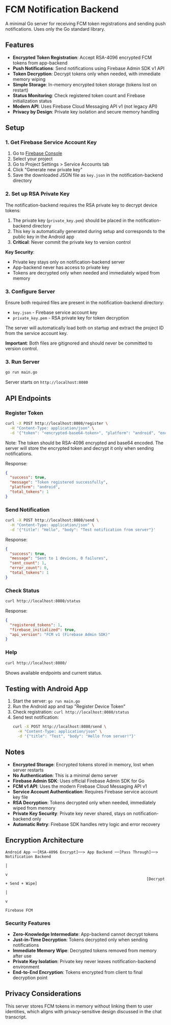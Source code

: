 # FCM Notification Backend

A minimal Go server for receiving FCM token registrations and sending push notifications. Uses only the Go standard library.

## Features

- **Encrypted Token Registration**: Accept RSA-4096 encrypted FCM tokens from app-backend
- **Push Notifications**: Send notifications using Firebase Admin SDK v1 API
- **Token Decryption**: Decrypt tokens only when needed, with immediate memory wiping
- **Simple Storage**: In-memory encrypted token storage (tokens lost on restart)
- **Status Monitoring**: Check registered token count and Firebase initialization status
- **Modern API**: Uses Firebase Cloud Messaging API v1 (not legacy API)
- **Privacy by Design**: Private key isolation and secure memory handling

## Setup

### 1. Get Firebase Service Account Key

1. Go to [Firebase Console](https://console.firebase.google.com/)
2. Select your project
3. Go to Project Settings > Service Accounts tab
4. Click "Generate new private key"
5. Save the downloaded JSON file as `key.json` in the notification-backend directory

### 2. Set up RSA Private Key

The notification-backend requires the RSA private key to decrypt device tokens:

1. The private key (`private_key.pem`) should be placed in the notification-backend directory
2. This key is automatically generated during setup and corresponds to the public key in the Android app
3. **Critical**: Never commit the private key to version control

**Key Security**:
- Private key stays only on notification-backend server
- App-backend never has access to private key
- Tokens are decrypted only when needed and immediately wiped from memory

### 3. Configure Server

Ensure both required files are present in the notification-backend directory:
- `key.json` - Firebase service account key
- `private_key.pem` - RSA private key for token decryption

The server will automatically load both on startup and extract the project ID from the service account key.

**Important**: Both files are gitignored and should never be committed to version control.

### 3. Run Server

```bash
go run main.go
```

Server starts on `http://localhost:8080`

## API Endpoints

### Register Token
```bash
curl -X POST http://localhost:8080/register \
  -H "Content-Type: application/json" \
  -d '{"token": "<encrypted-base64-token>", "platform": "android", "encrypted": true}'
```

Note: The token should be RSA-4096 encrypted and base64 encoded. The server will store the encrypted token and decrypt it only when sending notifications.

Response:
```json
{
  "success": true,
  "message": "Token registered successfully",
  "platform": "android",
  "total_tokens": 1
}
```

### Send Notification
```bash
curl -X POST http://localhost:8080/send \
  -H "Content-Type: application/json" \
  -d '{"title": "Hello", "body": "Test notification from server"}'
```

Response:
```json
{
  "success": true,
  "message": "Sent to 1 devices, 0 failures",
  "sent_count": 1,
  "error_count": 0,
  "total_tokens": 1
}
```

### Check Status
```bash
curl http://localhost:8080/status
```

Response:
```json
{
  "registered_tokens": 1,
  "firebase_initialized": true,
  "api_version": "FCM v1 (Firebase Admin SDK)"
}
```

### Help
```bash
curl http://localhost:8080/
```

Shows available endpoints and current status.

## Testing with Android App

1. Start the server: `go run main.go`
2. Run the Android app and tap "Register Device Token"
3. Check registration: `curl http://localhost:8080/status`
4. Send test notification: 
   ```bash
   curl -X POST http://localhost:8080/send \
     -H "Content-Type: application/json" \
     -d '{"title": "Test", "body": "Hello from server!"}'
   ```

## Notes

- **Encrypted Storage**: Encrypted tokens stored in memory, lost when server restarts
- **No Authentication**: This is a minimal demo server
- **Firebase Admin SDK**: Uses official Firebase Admin SDK for Go
- **FCM v1 API**: Uses the modern Firebase Cloud Messaging API v1
- **Service Account Authentication**: Requires Firebase service account key file
- **RSA Decryption**: Tokens decrypted only when needed, immediately wiped from memory
- **Private Key Security**: Private key never shared, stays on notification-backend only
- **Automatic Retry**: Firebase SDK handles retry logic and error recovery

## Encryption Architecture

```
Android App ──[RSA-4096 Encrypt]──> App Backend ──[Pass Through]──> Notification Backend
                                                                        │
                                                                        v
                                                              [Decrypt + Send + Wipe]
                                                                        │
                                                                        v
                                                                   Firebase FCM
```

### Security Features

- **Zero-Knowledge Intermediate**: App-backend cannot decrypt tokens
- **Just-in-Time Decryption**: Tokens decrypted only when sending notifications
- **Immediate Memory Wipe**: Decrypted tokens removed from memory after use
- **Private Key Isolation**: Private key never leaves notification-backend environment
- **End-to-End Encryption**: Tokens encrypted from client to final decryption point

## Privacy Considerations

This server stores FCM tokens in memory without linking them to user identities, which aligns with privacy-sensitive design discussed in the chat transcript.
